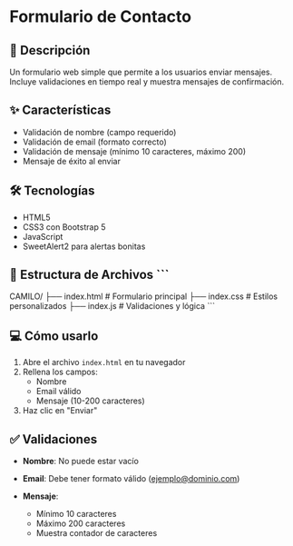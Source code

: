 # Formulario de Contacto

## 📝 Descripción

Un formulario web simple que permite a los usuarios enviar mensajes. Incluye validaciones en tiempo real y muestra mensajes de confirmación.

## ✨ Características

- Validación de nombre (campo requerido)
- Validación de email (formato correcto)
- Validación de mensaje (mínimo 10 caracteres, máximo 200)
- Mensaje de éxito al enviar

## 🛠️ Tecnologías

- HTML5
- CSS3 con Bootstrap 5
- JavaScript
- SweetAlert2 para alertas bonitas

## 📁 Estructura de Archivos ```

CAMILO/
├── index.html      # Formulario principal
├── index.css       # Estilos personalizados
├── index.js        # Validaciones y lógica ```

## 💻 Cómo usarlo

1. Abre el archivo `index.html` en tu navegador
2. Rellena los campos:
   - Nombre
   - Email válido
   - Mensaje (10-200 caracteres)
3. Haz clic en "Enviar"

## ✅ Validaciones

- **Nombre**: No puede estar vacío

- **Email**: Debe tener formato válido (ejemplo@dominio.com)

- **Mensaje**: 

  - Mínimo 10 caracteres
  - Máximo 200 caracteres
  - Muestra contador de caracteres

